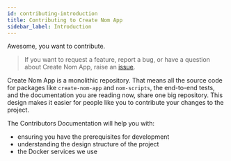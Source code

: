 ```yaml
---
id: contributing-introduction
title: Contributing to Create Nom App
sidebar_label: Introduction
---
```


Awesome, you want to contribute.

> If you want to request a feature, report a bug, or have a question about Create
> Nom App, raise an [issue](https://github.com/MaximDevoir/create-nom-app/issues).

Create Nom App is a monolithic repository. That means all the source code for
packages like `create-nom-app` and `nom-scripts`, the end-to-end tests, and the
documentation you are reading now, share one big repository. This design makes
it easier for people like you to contribute your changes to the project.

The Contributors Documentation will help you with:

* ensuring you have the prerequisites for development
* understanding the design structure of the project
* the Docker services we use
